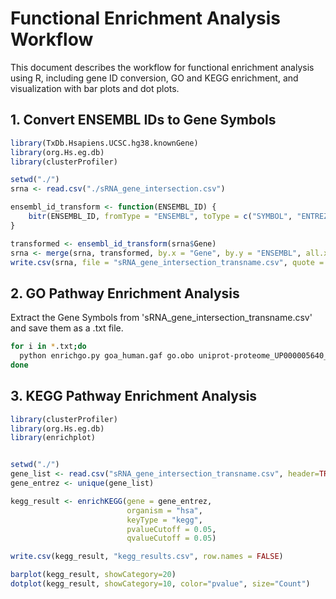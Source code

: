 # Functional Enrichment Analysis Workflow

This document describes the workflow for functional enrichment analysis using R, including gene ID conversion, GO and KEGG enrichment, and visualization with bar plots and dot plots.  


## 1. Convert ENSEMBL IDs to Gene Symbols

```r
library(TxDb.Hsapiens.UCSC.hg38.knownGene)
library(org.Hs.eg.db)
library(clusterProfiler)

setwd("./")
srna <- read.csv("./sRNA_gene_intersection.csv")

ensembl_id_transform <- function(ENSEMBL_ID) {
    bitr(ENSEMBL_ID, fromType = "ENSEMBL", toType = c("SYMBOL", "ENTREZID"), OrgDb = org.Hs.eg.db)
}

transformed <- ensembl_id_transform(srna$Gene)
srna <- merge(srna, transformed, by.x = "Gene", by.y = "ENSEMBL", all.x = TRUE)
write.csv(srna, file = "sRNA_gene_intersection_transname.csv", quote = FALSE)
```

## 2. GO Pathway Enrichment Analysis
Extract the Gene Symbols from 'sRNA_gene_intersection_transname.csv' and save them as a .txt file.  

```bash
for i in *.txt;do
  python enrichgo.py goa_human.gaf go.obo uniprot-proteome_UP000005640_reviewed_yes.fasta ${i} ${i%%.*}_go.txt
done
```



## 3. KEGG Pathway Enrichment Analysis
```r
library(clusterProfiler)
library(org.Hs.eg.db)
library(enrichplot)


setwd("./")
gene_list <- read.csv("sRNA_gene_intersection_transname.csv", header=TRUE)$ENTREZID
gene_entrez <- unique(gene_list)

kegg_result <- enrichKEGG(gene = gene_entrez,
                          organism = "hsa",
                          keyType = "kegg",
                          pvalueCutoff = 0.05,
                          qvalueCutoff = 0.05)

write.csv(kegg_result, "kegg_results.csv", row.names = FALSE)

barplot(kegg_result, showCategory=20)
dotplot(kegg_result, showCategory=10, color="pvalue", size="Count")
```
